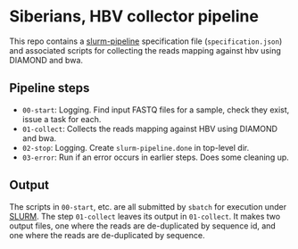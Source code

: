 # Siberians, HBV collector pipeline

This repo contains a
[slurm-pipeline](https://github.com/acorg/slurm-pipeline) specification
file (`specification.json`) and associated scripts for collecting the reads
mapping against hbv using DIAMOND and bwa.

## Pipeline steps

* `00-start`: Logging. Find input FASTQ files for a sample, check they
  exist, issue a task for each.
* `01-collect`: Collects the reads mapping against HBV using DIAMOND and bwa.
* `02-stop`: Logging. Create `slurm-pipeline.done` in top-level dir.
* `03-error`: Run if an error occurs in earlier steps. Does some cleaning up.

## Output

The scripts in `00-start`, etc. are all submitted by `sbatch` for execution
under [SLURM](http://slurm.schedmd.com/). The step `01-collect` leaves
its output in `01-collect`. It makes two output files, one where the reads are
de-duplicated by sequence id, and one where the reads are de-duplicated by
sequence.
